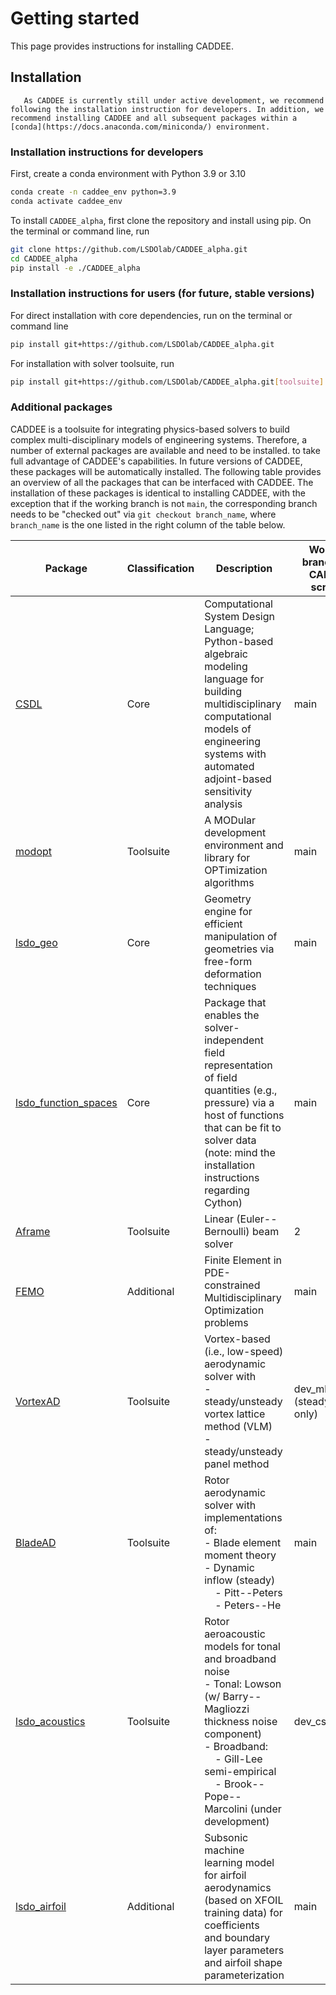 # Getting started
This page provides instructions for installing CADDEE.

## Installation
```{note}
   As CADDEE is currently still under active development, we recommend following the installation instruction for developers. In addition, we recommend installing CADDEE and all subsequent packages within a [conda](https://docs.anaconda.com/miniconda/) environment.
```

### Installation instructions for developers
First, create a conda environment with Python 3.9 or 3.10
```sh
conda create -n caddee_env python=3.9
conda activate caddee_env
```

To install `CADDEE_alpha`, first clone the repository and install using pip. On the terminal or command line, run
```sh
git clone https://github.com/LSDOlab/CADDEE_alpha.git
cd CADDEE_alpha
pip install -e ./CADDEE_alpha
```

### Installation instructions for users (for future, stable versions)
For direct installation with core dependencies, run on the terminal or command line
```sh
pip install git+https://github.com/LSDOlab/CADDEE_alpha.git
```

For installation with solver toolsuite, run
```sh
pip install git+https://github.com/LSDOlab/CADDEE_alpha.git[toolsuite]
```


### Additional packages
CADDEE is a toolsuite for integrating physics-based solvers to build complex multi-disciplinary models of engineering systems. Therefore, a number of external packages are available and need to be installed. to take full advantage of CADDEE's capabilities. In future versions of CADDEE, these packages will be automatically installed. The following table provides an overview of all the packages that can be interfaced with CADDEE. The installation of these packages is identical to installing CADDEE, with the exception that if the working branch is not `main`, the corresponding branch needs to be "checked out" via `git checkout branch_name`, where `branch_name` is the one listed in the right column of the table below.


| Package                                                                 | Classification | Description                                                                                                                                                                                                                           | Working branch (for CADDEE scripts) | Notes                                                                                             |
|-------------------------------------------------------------------------|----------------|---------------------------------------------------------------------------------------------------------------------------------------------------------------------------------------------------------------------------------------|-------------------------------------|---------------------------------------------------------------------------------------------------|
| [CSDL]( https://github.com/LSDOlab/CSDL_alpha )                         | Core           | Computational System Design Language; Python-based algebraic modeling language for building multidisciplinary <br> computational models of engineering systems with automated  adjoint-based sensitivity analysis                         | main                                | Requires python>=3.9                                                                              |
| [modopt](https://github.com/LSDOlab/modopt)                             | Toolsuite      | A MODular development environment and library for OPTimization algorithms                                                                                                                                                             | main                                |                                                                                                   |
| [lsdo_geo](https://github.com/LSDOlab/lsdo_geo)                         | Core           | Geometry engine for efficient manipulation of geometries via free-form deformation techniques                                                                                                                                         | main                |                                                                                                   |
| [lsdo_function_spaces](https://github.com/LSDOlab/lsdo_function_spaces) | Core           | Package that enables the solver-independent field representation of field quantities (e.g., pressure) via a host of functions <br> that can be fit to solver data (note: mind the installation instructions regarding Cython)              | main                                | special instructions for installing Cython (*see below)                                            |
| [Aframe](https://github.com/LSDOlab/aframe)                             | Toolsuite      | Linear (Euler--Bernoulli) beam solver                                                                                                                                                                                                 | 2                                   |                                                                                                   |
| [FEMO](https://github.com/LSDOlab/femo_alpha)                           | Additional     | Finite Element in PDE-constrained Multidisciplinary Optimization problems                                                                                                                                                             | main                                | package leverages [FEniCS](https://fenicsproject.org/)  and has special installation instructions |
| [VortexAD](https://github.com/lscotzni/VortexAD_temp)                   | Toolsuite      | Vortex-based (i.e., low-speed) aerodynamic solver with <br> - steady/unsteady vortex lattice method (VLM) <br> - steady/unsteady panel method                                                                                                  | dev_ml (steady VLM only)            |                                                                                                   |
| [BladeAD](https://github.com/LSDOlab/BladeAD)                           | Toolsuite      | Rotor aerodynamic solver with implementations of:<br> - Blade element moment theory<br> - Dynamic inflow (steady)<br>  &nbsp;&nbsp;&nbsp; - Pitt--Peters <br> &nbsp;&nbsp;&nbsp; - Peters--He                                                                       | main                                |                                                                                                   |
| [lsdo_acoustics](https://github.com/LSDOlab/lsdo_acoustics)             | Toolsuite      | Rotor aeroacoustic models for tonal and broadband noise<br> - Tonal: Lowson (w/ Barry--Magliozzi thickness noise component)<br> - Broadband:<br> &nbsp;&nbsp;&nbsp;  - Gill-Lee semi-empirical<br>  &nbsp;&nbsp;&nbsp;  - Brook--Pope--Marcolini (under development)<br> | dev_csdl_alpha                      |                                                                                                   |
| [lsdo_airfoil](https://github.com/LSDOlab/lsdo_airfoil)                 | Additional     | Subsonic machine learning model for airfoil aerodynamics (based on XFOIL training data) for coefficients <br> and boundary layer parameters and airfoil shape parameterization                                                             | main                                | requires [PyTorch](https://pytorch.org/)                                                          |


<!-- #### *Special installation instructions for lsdo_function_spaces
This package uses Cython for better performance of projections. A few extra steps are required for installation on Ubuntu (MacOS not tested but should work the same):
```sh
conda install cython=0.29.28
git clone https://github.com/LSDOlab/lsdo_b_splines_cython.git
pip install -e ./lsdo_b_spline_cython
git clone https://github.com/LSDOlab/lsdo_function_spaces.git
pip install -e ./lsdo_function_spaces
``` -->

<!-- #### The Computational System Design Language ([CSDL](https://csdl-alpha.readthedocs.io/en/latest/))
CSDL is a domain-embedded language for building computational models with automated (adjoint-based) sensitivity analysis. CADDEE relies on solvers being implemented in CSDL in order to perform large-scale design optimziation. 

All packages listed on this page use or interface with CSDL.
```sh
git clone https://github.com/LSDOlab/CSDL_alpha.git
cd CSDL_alpha
pip install -e ./CSDL_alpha
```

#### Geometry engine: lsdo_geo
CADDEE takes a geometry-centric approach to conceptual design of engineering systems. This allows for seamless manipulation of the central geometry and automated updating of meshes and other geometry-related solver inputs.
```sh
git clone https://github.com/LSDOlab/lsdo_geo.git
cd lsdo_geo
pip install -e ./lsdo_geo
``` -->
